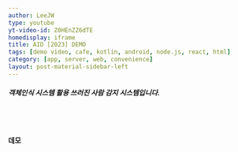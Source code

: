 ```yaml
---
author: LeeJW
type: youtube
yt-video-id: Z0HEnZZ6dTE 
homedisplay: iframe
title: AID [2023] DEMO
tags: [demo video, cafe, kotlin, android, node.js, react, html]
category: [app, server, web, convenience]
layout: post-material-sidebar-left
---
```

##### 객체인식 시스템 활용 쓰러진 사람 감지 시스템입니다.
<br><br>
#### 데모